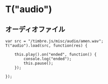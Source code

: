 T("audio")
==========
## オーディオファイル ##

```timbre
var src = "/timbre.js/misc/audio/amen.wav";
T("audio").load(src, function(res) {

    this.play().on("ended", function() {
        console.log("ended");
        this.pause();
    });

});
```

